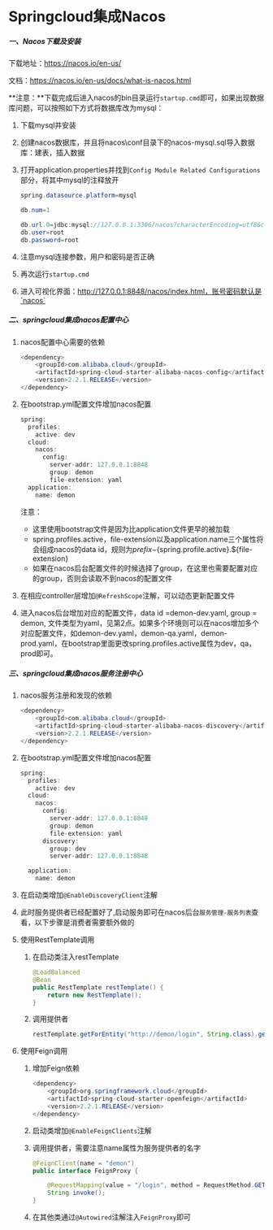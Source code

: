 # Springcloud集成Nacos

##### 一、Nacos下载及安装

下载地址：https://nacos.io/en-us/

文档：https://nacos.io/en-us/docs/what-is-nacos.html

**注意：**下载完成后进入nacos的bin目录运行`startup.cmd`即可，如果出现数据库问题，可以按照如下方式将数据库改为mysql：

1. 下载mysql并安装

2. 创建nacos数据库，并且将nacos\conf目录下的nacos-mysql.sql导入数据库：建表，插入数据

3. 打开application.properties并找到`Config Module Related Configurations`部分，将其中mysql的注释放开

   ```java
   spring.datasource.platform=mysql
   
   db.num=1
   
   db.url.0=jdbc:mysql://127.0.0.1:3306/nacos?characterEncoding=utf8&connectTimeout=1000&socketTimeout=3000&autoReconnect=true&useUnicode=true&useSSL=false&serverTimezone=UTC&allowPublicKeyRetrieval=true
   db.user=root
   db.password=root
   ```

4. 注意mysql连接参数，用户和密码是否正确

5. 再次运行`startup.cmd`

6. 进入可视化界面：http://127.0.0.1:8848/nacos/index.html，账号密码默认是`nacos`

##### 二、springcloud集成nacos配置中心

1. nacos配置中心需要的依赖

   ```java
   <dependency>
       <groupId>com.alibaba.cloud</groupId>
       <artifactId>spring-cloud-starter-alibaba-nacos-config</artifactId>
       <version>2.2.1.RELEASE</version>
   </dependency>
   ```

2. 在bootstrap.yml配置文件增加nacos配置

   ```java
   spring:
     profiles:
       active: dev
     cloud:
       nacos:
         config:
           server-addr: 127.0.0.1:8848
           group: demon
           file-extension: yaml
     application:
       name: demon
   ```

   注意：

   - 这里使用bootstrap文件是因为比application文件更早的被加载
   - spring.profiles.active，file-extension以及application.name三个属性将会组成nacos的data id，规则为${prefix}-${spring.profile.active}.${file-extension}
   - 如果在nacos后台配置文件的时候选择了group，在这里也需要配置对应的group，否则会读取不到nacos的配置文件

3. 在相应controller层增加`@RefreshScope`注解，可以动态更新配置文件

4. 进入nacos后台增加对应的配置文件，data id =demon-dev.yaml, group = demon, 文件类型为yaml，见第2点。如果多个环境则可以在nacos增加多个对应配置文件，如demon-dev.yaml，demon-qa.yaml，demon-prod.yaml，在bootstrap里面更改spring.profiles.active属性为dev，qa，prod即可。

##### 三、springcloud集成nacos服务注册中心

1. nacos服务注册和发现的依赖

   ```java
   <dependency>
       <groupId>com.alibaba.cloud</groupId>
       <artifactId>spring-cloud-starter-alibaba-nacos-discovery</artifactId>
       <version>2.2.1.RELEASE</version>
   </dependency>
   ```

2. 在bootstrap.yml配置文件增加nacos配置

   ```java
   spring:
     profiles:
       active: dev
     cloud:
       nacos:
         config:
           server-addr: 127.0.0.1:8848
           group: demon
           file-extension: yaml
         discovery:
           group: dev
           server-addr: 127.0.0.1:8848
   
     application:
       name: demon
   ```

3. 在启动类增加`@EnableDiscoveryClient`注解

4. 此时服务提供者已经配置好了,启动服务即可在nacos后台`服务管理-服务列表`查看，以下步骤是消费者需要额外做的

5. 使用RestTemplate调用

   1. 在启动类注入restTemplate

      ```java
      @LoadBalanced
      @Bean
      public RestTemplate restTemplate() {
          return new RestTemplate();
      }
      ```

   2. 调用提供者

      ```java
      restTemplate.getForEntity("http://demon/login", String.class).getBody();
      ```

6. 使用Feign调用

   1. 增加Feign依赖

      ```java
      <dependency>
          <groupId>org.springframework.cloud</groupId>
          <artifactId>spring-cloud-starter-openfeign</artifactId>
          <version>2.2.1.RELEASE</version>
      </dependency>
      ```

   2. 启动类增加`@EnableFeignClients`注解

   3. 调用提供者，需要注意name属性为服务提供者的名字

      ```java
      @FeignClient(name = "demon")
      public interface FeignProxy {
      
          @RequestMapping(value = "/login", method = RequestMethod.GET)
          String invoke();
      }
      ```

   4. 在其他类通过`@Autowired`注解注入`FeignProxy`即可

   

   

